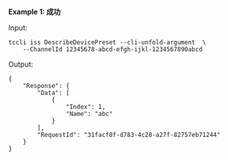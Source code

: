 **Example 1: 成功**

 

Input: 

```
tccli iss DescribeDevicePreset --cli-unfold-argument  \
    --ChannelId 12345678-abcd-efgh-ijkl-1234567890abcd
```

Output: 
```
{
    "Response": {
        "Data": [
            {
                "Index": 1,
                "Name": "abc"
            }
        ],
        "RequestId": "31facf8f-d783-4c28-a27f-82757eb71244"
    }
}
```

